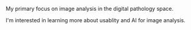 My primary focus on image analysis in the digital pathology space.
<p>
I'm interested in learning more about usablity and AI for image analysis.
<!---
JeffreyCHanson/JeffreyCHanson is a ✨ special ✨ repository because its `README.md` (this file) appears on your GitHub profile.
You can click the Preview link to take a look at your changes.
--->
